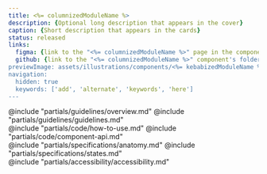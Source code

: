 ```yaml
---
title: <%= columnizedModuleName %>
description: {Optional long description that appears in the cover}
caption: {Short description that appears in the cards}
status: released
links:
  figma: {link to the "<%= columnizedModuleName %>" page in the components Figma library}
  github: {link to the "<%= columnizedModuleName %>" component's folder in the GitHub repo}
previewImage: assets/illustrations/components/<%= kebabizedModuleName %>.jpg
navigation:
  hidden: true
  keywords: ['add', 'alternate', 'keywords', 'here']
---
```


<section data-tab="Guidelines">
  @include "partials/guidelines/overview.md"
  @include "partials/guidelines/guidelines.md"
</section>

<section data-tab="Code">
  @include "partials/code/how-to-use.md"
  @include "partials/code/component-api.md"
  <!-- @include "partials/code/showcase.md" -->
</section>

<section data-tab="Specifications">
  @include "partials/specifications/anatomy.md"
  @include "partials/specifications/states.md"
</section>

<section data-tab="Accessibility">
  @include "partials/accessibility/accessibility.md"
</section>
